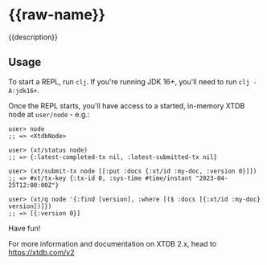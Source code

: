# {{raw-name}}

{{description}}

## Usage

To start a REPL, run `clj`.
If you're running JDK 16+, you'll need to run `clj -A:jdk16+`.

Once the REPL starts, you'll have access to a started, in-memory XTDB node at `user/node` - e.g.:

```
user> node
;; => <XtdbNode>

user> (xt/status node)
;; => {:latest-completed-tx nil, :latest-submitted-tx nil}

user> (xt/submit-tx node [[:put :docs {:xt/id :my-doc, :version 0}]])
;; => #xt/tx-key {:tx-id 0, :sys-time #time/instant "2023-04-25T12:00:00Z"}

user> (xt/q node '{:find [version], :where [($ :docs [{:xt/id :my-doc} version])]})
;; => [{:version 0}]
```

Have fun!

For more information and documentation on XTDB 2.x, head to https://xtdb.com/v2
